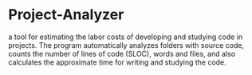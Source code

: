 # Project-Analyzer
a tool for estimating the labor costs of developing and studying code in projects. The program automatically analyzes folders with source code, counts the number of lines of code (SLOC), words and files, and also calculates the approximate time for writing and studying the code.
